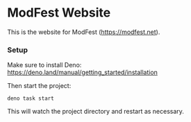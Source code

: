 # ModFest Website

This is the website for ModFest (https://modfest.net).

### Setup

Make sure to install Deno: https://deno.land/manual/getting_started/installation

Then start the project:

```
deno task start
```

This will watch the project directory and restart as necessary.

